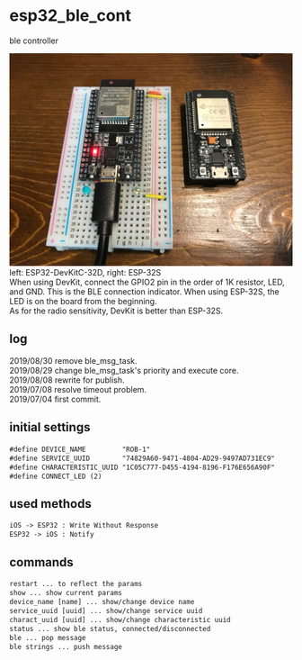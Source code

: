 # esp32_ble_cont
ble controller  

![ESP32-DevKitC-32D and ESP-32S](https://github.com/koki-ogura/esp32_ble_cont/blob/master/esp32.jpeg)  
left: ESP32-DevKitC-32D, right: ESP-32S  
When using DevKit, connect the GPIO2 pin in the order of 1K resistor, LED, and GND. This is the BLE connection indicator. When using ESP-32S, the LED is on the board from the beginning.  
As for the radio sensitivity, DevKit is better than ESP-32S.

## log
2019/08/30 remove ble_msg_task.  
2019/08/29 change ble_msg_task's priority and execute core.  
2019/08/08 rewrite for publish.  
2019/07/08 resolve timeout problem.  
2019/07/04 first commit.  

## initial settings
```
#define DEVICE_NAME         "ROB-1"
#define SERVICE_UUID        "74829A60-9471-4804-AD29-9497AD731EC9"
#define CHARACTERISTIC_UUID "1C05C777-D455-4194-8196-F176E656A90F"
#define CONNECT_LED (2)
```

## used methods
```
iOS -> ESP32 : Write Without Response
ESP32 -> iOS : Notify
```

## commands
```
restart ... to reflect the params
show ... show current params
device_name [name] ... show/change device name
service_uuid [uuid] ... show/change service uuid
charact_uuid [uuid] ... show/change characteristic uuid
status ... show ble status, connected/disconnected
ble ... pop message
ble strings ... push message
```
